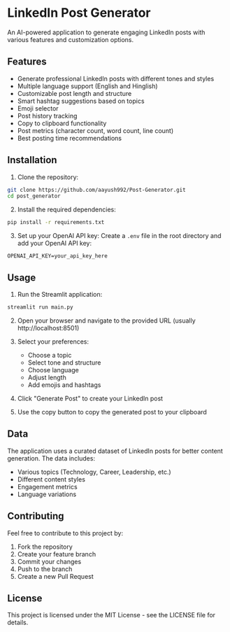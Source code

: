 # LinkedIn Post Generator

An AI-powered application to generate engaging LinkedIn posts with various features and customization options.

## Features

- Generate professional LinkedIn posts with different tones and styles
- Multiple language support (English and Hinglish)
- Customizable post length and structure
- Smart hashtag suggestions based on topics
- Emoji selector
- Post history tracking
- Copy to clipboard functionality
- Post metrics (character count, word count, line count)
- Best posting time recommendations

## Installation

1. Clone the repository:
```bash
git clone https://github.com/aayush992/Post-Generator.git
cd post_generator
```

2. Install the required dependencies:
```bash
pip install -r requirements.txt
```

3. Set up your OpenAI API key:
Create a `.env` file in the root directory and add your OpenAI API key:
```
OPENAI_API_KEY=your_api_key_here
```

## Usage

1. Run the Streamlit application:
```bash
streamlit run main.py
```

2. Open your browser and navigate to the provided URL (usually http://localhost:8501)

3. Select your preferences:
   - Choose a topic
   - Select tone and structure
   - Choose language
   - Adjust length
   - Add emojis and hashtags

4. Click "Generate Post" to create your LinkedIn post

5. Use the copy button to copy the generated post to your clipboard

## Data

The application uses a curated dataset of LinkedIn posts for better content generation. The data includes:
- Various topics (Technology, Career, Leadership, etc.)
- Different content styles
- Engagement metrics
- Language variations

## Contributing

Feel free to contribute to this project by:
1. Fork the repository
2. Create your feature branch
3. Commit your changes
4. Push to the branch
5. Create a new Pull Request

## License

This project is licensed under the MIT License - see the LICENSE file for details.